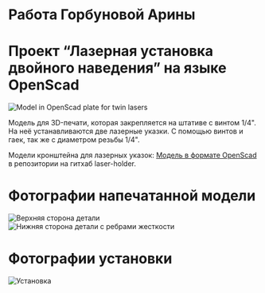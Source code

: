 # Работа Горбуновой Арины
# Проект “Лазерная установка двойного наведения” на языке OpenScad

![Model in OpenScad plate for twin lasers](image/model.png)

Модель для 3D-печати, которая закрепляется на штативе с винтом 1/4". На неё устанавливаются две лазерные указки. С помощью винтов и гаек, так же с диаметром резьбы 1/4". 

Модели кронштейна для лазерных указок:
[Модель в формате OpenScad](https://github.com/ifizmat/laser-holder) в репозитории на гитхаб laser-holder.

# Фотографии напечатанной модели
![Верхняя сторона детали](image/verh.png)
![Нижняя сторона детали с ребрами жесткости](niz/низ.png)

# Фотографии установки
![Установка](image/ustanovka.png)
